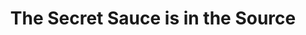 ---
title: "The Secret Sauce is in the Source"
# sub_heading: ""

# header:
#   overlay_image: /assets/images/unsplash-image-1.jpg
#   teaser: /assets/images/unsplash-image-1.jpg

# categories:
#   - TBA

# tags:
#   - TBA
---